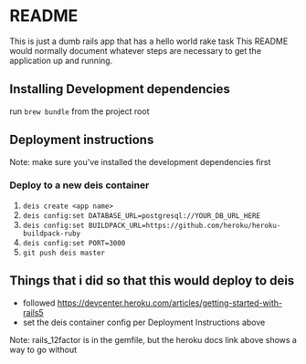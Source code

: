 # README

This is just a dumb rails app that has a hello world rake task
This README would normally document whatever steps are necessary to get the
application up and running.

## Installing Development dependencies

run `brew bundle` from the project root

## Deployment instructions

Note: make sure you've installed the development dependencies first

### Deploy to a new deis container

1. `deis create <app name>`
2. `deis config:set DATABASE_URL=postgresql://YOUR_DB_URL_HERE`
3. `deis config:set BUILDPACK_URL=https://github.com/heroku/heroku-buildpack-ruby`
4. `deis config:set PORT=3000`
5. `git push deis master`

## Things that i did so that this would deploy to deis

* followed https://devcenter.heroku.com/articles/getting-started-with-rails5
* set the deis container config per Deployment Instructions above

Note: rails_12factor is in the gemfile, but the heroku docs link above shows a way to go without
